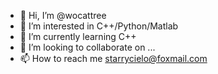 - 👋 Hi, I’m @wocattree
- 👀 I’m interested in C++/Python/Matlab
- 🌱 I’m currently learning C++
- 💞️ I’m looking to collaborate on ...
- 📫 How to reach me starrycielo@foxmail.com

<!---
wocattree/wocattree is a ✨ special ✨ repository because its `README.md` (this file) appears on your GitHub profile.
You can click the Preview link to take a look at your changes.
--->
